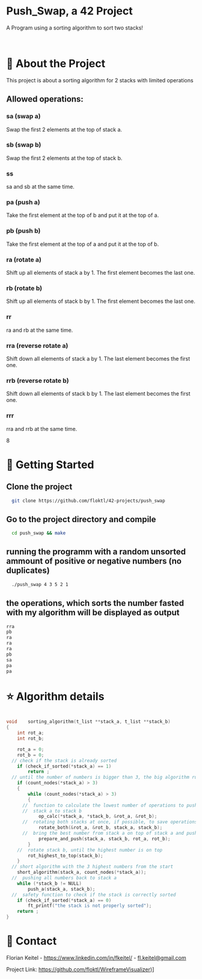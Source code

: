 

  <h1>Push_Swap, a 42 Project</h1>

  <p>
    A Program using a sorting algorithm to sort two stacks!
  </p>

<br />

<!-- About the Project -->
# :star2: About the Project

This project is about a sorting algorithm for 2 stacks with limited operations

## Allowed operations:

### sa (swap a)
Swap the first 2 elements at the top of stack a.

### sb (swap b)
Swap the first 2 elements at the top of stack b.

### ss
sa and sb at the same time.

### pa (push a)
Take the first element at the top of b and put it at the top of a.

### pb (push b)
Take the first element at the top of a and put it at the top of b.

### ra (rotate a)
Shift up all elements of stack a by 1.
The first element becomes the last one.

### rb (rotate b)
Shift up all elements of stack b by 1.
The first element becomes the last one.

### rr
ra and rb at the same time.

### rra (reverse rotate a)
Shift down all elements of stack a by 1.
The last element becomes the first one.

### rrb (reverse rotate b)
Shift down all elements of stack b by 1.
The last element becomes the first one.

### rrr
rra and rrb at the same time.

8


<!-- Run Locally -->
# :running: Getting Started

## Clone the project

```bash
  git clone https://github.com/floktl/42-projects/push_swap
```

## Go to the project directory and compile

```bash
  cd push_swap && make
```

## running the programm with a random unsorted ammount of positive or negative numbers (no duplicates)

```bash
  ./push_swap 4 3 5 2 1 
```

## the operations, which sorts the number fasted with my algorithm will be displayed as output

```bash
rra
pb
ra
ra
ra
pb
sa
pa
pa
```

<!-- Explainations -->
# :star: Algorithm details

```C

void	sorting_algorithm(t_list **stack_a, t_list **stack_b)
{
	int	rot_a;
	int	rot_b;

	rot_a = 0;
	rot_b = 0;
  // check if the stack is already sorted
	if (check_if_sorted(*stack_a) == 1)
		return ;
  // until the number of numbers is bigger than 3, the big algorithm runs
	if (count_nodes(*stack_a) > 3)
	{
		while (count_nodes(*stack_a) > 3)
		{
      //  function to calculate the lowest number of operations to push a number from
      //  stack a to stack b
			op_calc(*stack_a, *stack_b, &rot_a, &rot_b);
      //  rotating both stacks at once, if possible, to save operations
			rotate_both(&rot_a, &rot_b, stack_a, stack_b);
      //  bring the best number from stack a on top of stack a and pushes to stack b
			prepare_and_push(stack_a, stack_b, rot_a, rot_b);
		}
    //  rotate stack b, until the highest number is on top
		rot_highest_to_top(stack_b);
	}
  // short algorithm with the 3 highest numbers from the start
	short_algorithm(stack_a, count_nodes(*stack_a));
  //  pushing all numbers back to stack a
	while (*stack_b != NULL)
		push_a(stack_a, stack_b);
  //  safety function to check if the stack is correctly sorted
	if (check_if_sorted(*stack_a) == 0)
		ft_printf("the stack is not properly sorted");
	return ;
}
```

<!-- Contact -->
# :handshake: Contact

Florian Keitel - https://www.linkedin.com/in/fkeitel/ - fl.keitel@gmail.com

Project Link: [https://github.com/floktl/WireframeVisualizer)](#https://github.com/floktl/WireframeVisualizer)]
